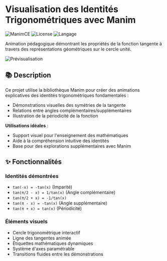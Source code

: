 # Visualisation des Identités Trigonométriques avec Manim

![ManimCE](https://img.shields.io/badge/Manim%20CE-0.18.0-blue)
![License](https://img.shields.io/badge/Licence-MIT-green)
![Langage](https://img.shields.io/badge/Python-3.7%2B-yellow)

Animation pédagogique démontrant les propriétés de la fonction tangente à travers des représentations géométriques sur le cercle unité.

![Prévisualisation](media/preview.gif) <!-- Remplacez par votre propre média -->

## 📚 Description
Ce projet utilise la bibliothèque Manim pour créer des animations explicatives des identités trigonométriques fondamentales :
- Démonstrations visuelles des symétries de la tangente
- Relations entre angles complémentaires/supplémentaires
- Illustration de la périodicité de la fonction

**Utilisations idéales** :
- Support visuel pour l'enseignement des mathématiques
- Aide à la compréhension intuitive des identités
- Base pour des explorations supplémentaires avec Manim

## ✨ Fonctionnalités
### Identités démontrées
- `tan(-x) = -tan(x)` (Imparité)
- `tan(π/2 - x) = 1/tan(x)` (Angle complémentaire)
- `tan(π/2 + x) = -1/tan(x)` 
- `tan(π - x) = -tan(x)` (Angle supplémentaire)
- `tan(π + x) = tan(x)` (Périodicité)

### Éléments visuels
- Cercle trigonométrique interactif
- Ligne des tangentes animée
- Étiquettes mathématiques dynamiques
- Système d'axes paramétrable
- Transitions fluides entre les démonstrations

